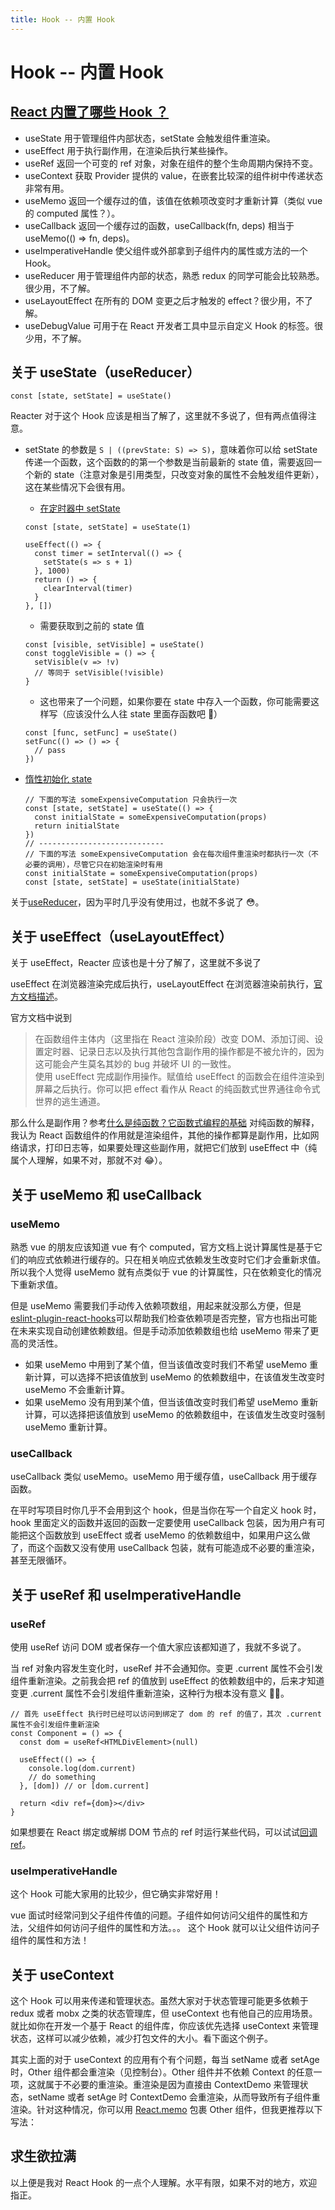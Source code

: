 ```yaml
---
title: Hook -- 内置 Hook
---
```


# Hook -- 内置 Hook

## [React 内置了哪些 Hook ？](https://react.docschina.org/docs/hooks-reference.html)

- useState 用于管理组件内部状态，setState 会触发组件重渲染。
- useEffect 用于执行副作用，在渲染后执行某些操作。
- useRef 返回一个可变的 ref 对象，对象在组件的整个生命周期内保持不变。
- useContext 获取 Provider 提供的 value，在嵌套比较深的组件树中传递状态非常有用。
- useMemo 返回一个缓存过的值，该值在依赖项改变时才重新计算（类似 vue 的 computed 属性？）。
- useCallback 返回一个缓存过的函数，useCallback(fn, deps) 相当于 useMemo(() => fn, deps)。
- useImperativeHandle 使父组件或外部拿到子组件内的属性或方法的一个 Hook。
- useReducer 用于管理组件内部的状态，熟悉 redux 的同学可能会比较熟悉。很少用，不了解。
- useLayoutEffect 在所有的 DOM 变更之后才触发的 effect？很少用，不了解。
- useDebugValue 可用于在 React 开发者工具中显示自定义 Hook 的标签。很少用，不了解。

## 关于 useState（useReducer）

<!-- TODO: 关于同步和异步 -->

```tsx | pure
const [state, setState] = useState()
```

Reacter 对于这个 Hook 应该是相当了解了，这里就不多说了，但有两点值得注意。

- setState 的参数是 `S | ((prevState: S) => S)`，意味着你可以给 setState 传递一个函数，这个函数的的第一个参数是当前最新的 state 值，需要返回一个新的 state（注意对象是引用类型，只改变对象的属性不会触发组件更新），这在某些情况下会很有用。

  - [在定时器中 setState](https://zh-hans.reactjs.org/docs/hooks-faq.html#what-can-i-do-if-my-effect-dependencies-change-too-often)

  ```tsx | pure
  const [state, setState] = useState(1)

  useEffect(() => {
    const timer = setInterval(() => {
      setState(s => s + 1)
    }, 1000)
    return () => {
      clearInterval(timer)
    }
  }, [])
  ```

  - 需要获取到之前的 state 值

  ```tsx | pure
  const [visible, setVisible] = useState()
  const toggleVisible = () => {
    setVisible(v => !v)
    // 等同于 setVisible(!visible)
  }
  ```

  - 这也带来了一个问题，如果你要在 state 中存入一个函数，你可能需要这样写（应该没什么人往 state 里面存函数吧 🤣）

  ```tsx | pure
  const [func, setFunc] = useState()
  setFunc(() => () => {
    // pass
  })
  ```

- [惰性初始化 state](https://zh-hans.reactjs.org/docs/hooks-reference.html#lazy-initial-state)

  ```tsx | pure
  // 下面的写法 someExpensiveComputation 只会执行一次
  const [state, setState] = useState(() => {
    const initialState = someExpensiveComputation(props)
    return initialState
  })
  // ----------------------------
  // 下面的写法 someExpensiveComputation 会在每次组件重渲染时都执行一次（不必要的调用），尽管它只在初始渲染时有用
  const initialState = someExpensiveComputation(props)
  const [state, setState] = useState(initialState)
  ```

关于[useReducer](https://zh-hans.reactjs.org/docs/hooks-reference.html#usereducer)，因为平时几乎没有使用过，也就不多说了 😳。

## 关于 useEffect（useLayoutEffect）

关于 useEffect，Reacter 应该也是十分了解了，这里就不多说了

useEffect 在浏览器渲染完成后执行，useLayoutEffect 在浏览器渲染前执行，[官方文档描述](https://zh-hans.reactjs.org/docs/hooks-reference.html#timing-of-effects)。

<code src="./demos/effectDemo1.tsx"></code>

<code src="./demos/effectDemo2.tsx"></code>

官方文档中说到

> 在函数组件主体内（这里指在 React 渲染阶段）改变 DOM、添加订阅、设置定时器、记录日志以及执行其他包含副作用的操作都是不被允许的，因为这可能会产生莫名其妙的 bug 并破坏 UI 的一致性。<br/>使用 useEffect 完成副作用操作。赋值给 useEffect 的函数会在组件渲染到屏幕之后执行。你可以把 effect 看作从 React 的纯函数式世界通往命令式世界的逃生通道。

那么什么是副作用？参考[什么是纯函数？它函数式编程的基础](https://zhuanlan.zhihu.com/p/139659155) 对纯函数的解释，我认为 React 函数组件的作用就是渲染组件，其他的操作都算是副作用，比如网络请求，打印日志等，如果要处理这些副作用，就把它们放到 useEffect 中（纯属个人理解，如果不对，那就不对 😂）。

## 关于 useMemo 和 useCallback

### useMemo

熟悉 vue 的朋友应该知道 vue 有个 computed，官方文档上说计算属性是基于它们的响应式依赖进行缓存的。只在相关响应式依赖发生改变时它们才会重新求值。所以我个人觉得 useMemo 就有点类似于 vue 的计算属性，只在依赖变化的情况下重新求值。

但是 useMemo 需要我们手动传入依赖项数组，用起来就没那么方便，但是 [eslint-plugin-react-hooks](https://www.npmjs.com/package/eslint-plugin-react-hooks)可以帮助我们检查依赖项是否完整，官方也指出可能在未来实现自动创建依赖数组。但是手动添加依赖数组也给 useMemo 带来了更高的灵活性。

- 如果 useMemo 中用到了某个值，但当该值改变时我们不希望 useMemo 重新计算，可以选择不把该值放到 useMemo 的依赖数组中，在该值发生改变时 useMemo 不会重新计算。
- 如果 useMemo 没有用到某个值，但当该值改变时我们希望 useMemo 重新计算，可以选择把该值放到 useMemo 的依赖数组中，在该值发生改变时强制 useMemo 重新计算。

<code src="./demos/memoDemo1.tsx"></code>

### useCallback

useCallback 类似 useMemo。useMemo 用于缓存值，useCallback 用于缓存函数。

在平时写项目时你几乎不会用到这个 hook，但是当你在写一个自定义 hook 时，hook 里面定义的函数并返回的函数一定要使用 useCallback 包装，因为用户有可能把这个函数放到 useEffect 或者 useMemo 的依赖数组中，如果用户这么做了，而这个函数又没有使用 useCallback 包装，就有可能造成不必要的重渲染，甚至无限循环。

<code src="./demos/memoDemo2.tsx"></code>

## 关于 useRef 和 useImperativeHandle

### useRef

使用 useRef 访问 DOM 或者保存一个值大家应该都知道了，我就不多说了。

当 ref 对象内容发生变化时，useRef 并不会通知你。变更 .current 属性不会引发组件重新渲染。之前我会把 ref 的值放到 useEffect 的依赖数组中的，后来才知道变更 .current 属性不会引发组件重新渲染，这种行为根本没有意义 🤦‍♂️。

```tsx | pure
// 首先 useEffect 执行时已经可以访问到绑定了 dom 的 ref 的值了，其次 .current 属性不会引发组件重新渲染
const Component = () => {
  const dom = useRef<HTMLDivElement>(null)

  useEffect(() => {
    console.log(dom.current)
    // do something
  }, [dom]) // or [dom.current]

  return <div ref={dom}></div>
}
```

如果想要在 React 绑定或解绑 DOM 节点的 ref 时运行某些代码，可以试试[回调 ref](https://zh-hans.reactjs.org/docs/hooks-faq.html#how-can-i-measure-a-dom-node)。

<!-- TODO: 他们的执行顺序 -->
<!-- TODO: 关于为什么叫 current -->

<code src="./demos/refDemo1.tsx"></code>

### useImperativeHandle

这个 Hook 可能大家用的比较少，但它确实非常好用！

vue 面试时经常问到父子组件传值的问题。子组件如何访问父组件的属性和方法，父组件如何访问子组件的属性和方法。。。 这个 Hook 就可以让父组件访问子组件的属性和方法！

<code src="./demos/refDemo2.tsx"></code>

## 关于 useContext

这个 Hook 可以用来传递和管理状态。虽然大家对于状态管理可能更多依赖于 redux 或者 mobx 之类的状态管理库，但 useContext 也有他自己的应用场景。就比如你在开发一个基于 React 的组件库，你应该优先选择 useContext 来管理状态，这样可以减少依赖，减少打包文件的大小。看下面这个例子。

<code src="./demos/contextDemo1.tsx"></code>

其实上面的对于 useContext 的应用有个有个问题，每当 setName 或者 setAge 时，Other 组件都会重渲染（见控制台）。Other 组件并不依赖 Context 的任意一项，这就属于不必要的重渲染。重渲染是因为直接由 ContextDemo 来管理状态，setName 或者 setAge 时 ContextDemo 会重渲染，从而导致所有子组件重渲染。针对这种情况，你可以用 [React.memo](https://zh-hans.reactjs.org/docs/react-api.html#reactmemo) 包裹 Other 组件，但我更推荐以下写法：

<code src="./demos/contextDemo2.tsx"></code>

<!-- https://github.com/facebook/react/issues/15156#issuecomment-474590693 -->

## 求生欲拉满

以上便是我对 React Hook 的一点个人理解。水平有限，如果不对的地方，欢迎指正。
